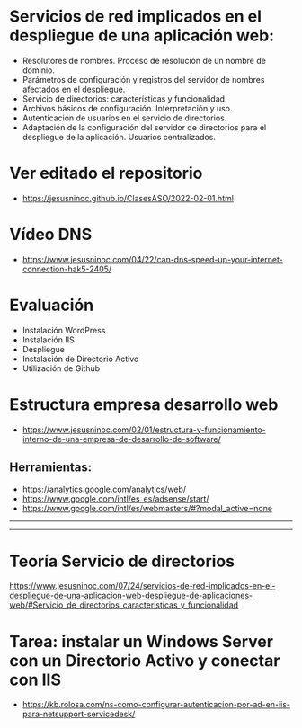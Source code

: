 # Servicios de red implicados en el despliegue de una aplicación web:
- Resolutores de nombres. Proceso de resolución de un nombre de dominio.
- Parámetros de configuración y registros del servidor de nombres afectados en el despliegue.
- Servicio de directorios: características y funcionalidad.
- Archivos básicos de configuración. Interpretación y uso.
- Autenticación de usuarios en el servicio de directorios.
- Adaptación de la configuración del servidor de directorios para el despliegue de la aplicación. Usuarios centralizados.

# Ver editado el repositorio
* https://jesusninoc.github.io/ClasesASO/2022-02-01.html

# Vídeo DNS
* https://www.jesusninoc.com/04/22/can-dns-speed-up-your-internet-connection-hak5-2405/

# Evaluación
- Instalación WordPress
- Instalación IIS
- Despliegue
- Instalación de Directorio Activo
- Utilización de Github

# Estructura empresa desarrollo web
* https://www.jesusninoc.com/02/01/estructura-y-funcionamiento-interno-de-una-empresa-de-desarrollo-de-software/

## Herramientas:
- https://analytics.google.com/analytics/web/
- https://www.google.com/intl/es_es/adsense/start/
- https://www.google.com/intl/es/webmasters/#?modal_active=none

---------
---------

# Teoría Servicio de directorios
https://www.jesusninoc.com/07/24/servicios-de-red-implicados-en-el-despliegue-de-una-aplicacion-web-despliegue-de-aplicaciones-web/#Servicio_de_directorios_caracteristicas_y_funcionalidad

# Tarea: instalar un Windows Server con un Directorio Activo y conectar con IIS
* https://kb.rolosa.com/ns-como-configurar-autenticacion-por-ad-en-iis-para-netsupport-servicedesk/
